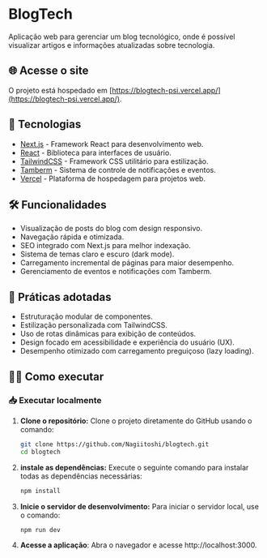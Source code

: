 # BlogTech

Aplicação web para gerenciar um blog tecnológico, onde é possível visualizar artigos e informações atualizadas sobre tecnologia.

## 🌐 Acesse o site

O projeto está hospedado em [https://blogtech-psi.vercel.app/](https://blogtech-psi.vercel.app/).

## 🚀 Tecnologias

- [Next.js](https://nextjs.org) - Framework React para desenvolvimento web.
- [React](https://reactjs.org) - Biblioteca para interfaces de usuário.
- [TailwindCSS](https://tailwindcss.com) - Framework CSS utilitário para estilização.
- [Tamberm](https://tamberm.com) - Sistema de controle de notificações e eventos.
- [Vercel](https://vercel.com) - Plataforma de hospedagem para projetos web.

## 🛠️ Funcionalidades

- Visualização de posts do blog com design responsivo.
- Navegação rápida e otimizada.
- SEO integrado com Next.js para melhor indexação.
- Sistema de temas claro e escuro (dark mode).
- Carregamento incremental de páginas para maior desempenho.
- Gerenciamento de eventos e notificações com Tamberm.

## 🎨 Práticas adotadas

- Estruturação modular de componentes.
- Estilização personalizada com TailwindCSS.
- Uso de rotas dinâmicas para exibição de conteúdos.
- Design focado em acessibilidade e experiência do usuário (UX).
- Desempenho otimizado com carregamento preguiçoso (lazy loading).

## 🏃‍♂️ Como executar

### 📥 Executar localmente

1. **Clone o repositório:**
   Clone o projeto diretamente do GitHub usando o comando:
   ```bash
   git clone https://github.com/Nagiitoshi/blogtech.git
   cd blogtech

2. **instale as dependências:**
   Execute o seguinte comando para instalar todas as dependências necessárias:
   ```bash
   npm install
3. **Inicie o servidor de desenvolvimento:**
    Para iniciar o servidor local, use o comando:
    ```bash
    npm run dev

4. **Acesse a aplicação**: Abra o navegador e acesse http://localhost:3000.

